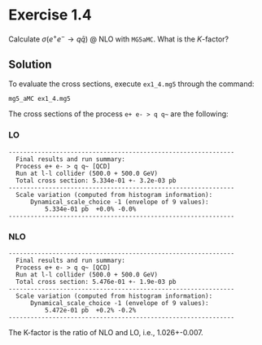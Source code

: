 # Exercise 1.4

Calculate $\sigma(e^+e^- \rightarrow q \bar{q})$ \@ NLO with $\texttt{MG5aMC}$. What is the $K$-factor?

## Solution

To evaluate the cross sections, execute `ex1_4.mg5` through the command:
```
mg5_aMC ex1_4.mg5
```
The cross sections of the process `e+ e- > q q~` are the following:

### LO
```
--------------------------------------------------------------
  Final results and run summary:
  Process e+ e- > q q~ [QCD]
  Run at l-l collider (500.0 + 500.0 GeV)
  Total cross section: 5.334e-01 +- 3.2e-03 pb
--------------------------------------------------------------
  Scale variation (computed from histogram information):
      Dynamical_scale_choice -1 (envelope of 9 values):
          5.334e-01 pb  +0.0% -0.0%
--------------------------------------------------------------
```

### NLO

```
--------------------------------------------------------------
  Final results and run summary:
  Process e+ e- > q q~ [QCD]
  Run at l-l collider (500.0 + 500.0 GeV)
  Total cross section: 5.476e-01 +- 1.9e-03 pb
--------------------------------------------------------------
  Scale variation (computed from histogram information):
      Dynamical_scale_choice -1 (envelope of 9 values):
          5.472e-01 pb  +0.2% -0.2%
--------------------------------------------------------------
```
The K-factor is the ratio of NLO and LO, i.e., 1.026+-0.007. 

